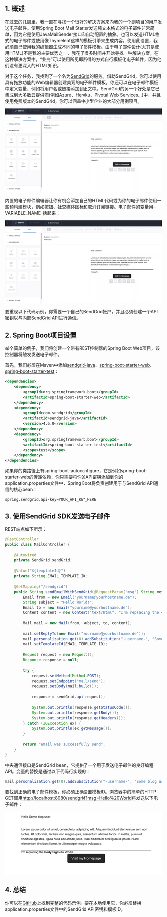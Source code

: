## 1. 概述

在过去的几周里，我一直在寻找一个很好的解决方案来向我的一个副项目的用户发送电子邮件。使用Spring Boot Mail Starter发送纯文本格式的电子邮件非常简单，因为它是使用JavaMailSender接口和自动配置的抽象。也可以发送HTML格式的电子邮件或使用像Thymeleaf这样的模板引擎来生成内容。使用此设置，我必须自己使用我的编辑器生成不同的电子邮件模板。由于电子邮件设计(尤其是使用HTML)不是我的主要优势之一，我花了很多时间并开始寻找一种解决方案，在这种解决方案中，“业务”可以使用所见即所得的方式自行模板化电子邮件，因为他们没有更深入的HTML知识。

对于这个任务，我找到了一个名为[SendGrid](https://sendgrid.com/)的服务。借助SendGrid，你可以使用具有拖放功能的Web编辑器创建美观的电子邮件模板。你还可以在电子邮件模板中定义变量，例如将用户名或链接添加到正文中。SendGrid的另一个好处是它已集成到大多数云提供商(例如Azure、Heroku、Pivotal Web Services...)中，并且使用免费版本的SendGrid，你可以涵盖中小型企业的大部分用例项目。

<img src="../assets/img_1.png">

内置的电子邮件编辑器让你有机会添加自己的HTML代码或为你的电子邮件使用一些预构建模块，例如按钮、社交媒体图标和取消订阅链接。电子邮件的变量用–VARIABLE_NAME-括起来：

<img src="../assets/img_1.png">

要重现以下代码示例，你需要一个自己的SendGrid帐户，并且必须创建一个API密钥以与内部SendGrid API进行通信。

## 2. Spring Boot项目设置

举个简单的例子，我们将创建一个带有REST控制器的Spring Boot Web项目，该控制器将触发发送电子邮件。

首先，我们必须在Maven中添加[sendgrid-java](https://central.sonatype.com/artifact/com.sendgrid/sendgrid-java/4.9.3)、[spring-boot-starter-web](https://central.sonatype.com/artifact/org.springframework.boot/spring-boot-starter-web/3.0.6)、[spring-boot-starter-test](https://central.sonatype.com/artifact/org.springframework.boot/spring-boot-starter-test/3.0.6)：

```xml
<dependencies>
    <dependency>
        <groupId>org.springframework.boot</groupId>
        <artifactId>spring-boot-starter-web</artifactId>
    </dependency>
    <dependency>
        <groupId>com.sendgrid</groupId>
        <artifactId>sendgrid-java</artifactId>
        <version>4.6.0</version>
    </dependency>
    <dependency>
        <groupId>org.springframework.boot</groupId>
        <artifactId>spring-boot-starter-test</artifactId>
        <scope>test</scope>
    </dependency>
</dependencies>
```

如果你的类路径上有spring-boot-autoconfigure，它是例如spring-boot-starter-web的传递依赖，你只需要将你的API密钥添加到你的application.properties文件中，Spring Boot将负责创建用于与SendGrid API通信的核心bean：

```properties
spring.sendgrid.api-key=YOUR_API_KEY_HERE
```

## 3. 使用SendGrid SDK发送电子邮件

REST端点如下所示：

```java
@RestController
public class MailController {

    @Autowired
    private SendGrid sendGrid;

    @Value("${templateId}")
    private String EMAIL_TEMPLATE_ID;

    @GetMapping("/sendgrid")
    public String sendEmailWithSendGrid(@RequestParam("msg") String message) {
        Email from = new Email("yourname@yourhostname.de");
        String subject = "Hello World!";
        Email to = new Email("yourname@yourhostname.de");
        Content content = new Content("text/html", "I'm replacing the <strong>body tag</strong>" + message);

        Mail mail = new Mail(from, subject, to, content);

        mail.setReplyTo(new Email("yourname@yourhostname.de"));
        mail.personalization.get(0).addSubstitution("-username-", "Some blog user");
        mail.setTemplateId(EMAIL_TEMPLATE_ID);

        Request request = new Request();
        Response response = null;

        try {
            request.setMethod(Method.POST);
            request.setEndpoint("mail/send");
            request.setBody(mail.build());

            response = sendGrid.api(request);

            System.out.println(response.getStatusCode());
            System.out.println(response.getBody());
            System.out.println(response.getHeaders());
        } catch (IOException ex) {
            System.out.println(ex.getMessage());
        }

        return "email was successfully send";
    }
}
```

中央通信接口是SendGrid bean，它提供了一个用于发送电子邮件的良好编程API。变量的替换是通过以下代码行实现的：

```java
mail.personalization.get(0).addSubstitution("-username-", "Some blog user");
```

要找到正确的电子邮件模板，你必须正确设置模板ID。浏览器中的简单的HTTP GET调用[http://localhost:8080/sendgrid?msg=Hello%20World](http://localhost:8080/sendgrid?msg=Hello%20World)将发送以下电子邮件：

<img src="../assets/img_2.png">

## 4. 总结

你可以在[GitHub](https://github.com/rieckpil/blog-tutorials/tree/master/send-emails-with-sendgrid-and-spring-boot)上找到完整的代码示例。要在本地使用它，你必须替换application.properties文件中的SendGrid API密钥和模板ID。